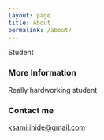 ```yaml
---
layout: page
title: About
permalink: /about/
---
```


Student

### More Information

Really hardworking student

### Contact me

[ksami.ihide@gmail.com](ksami.ihide@gmail.com)
